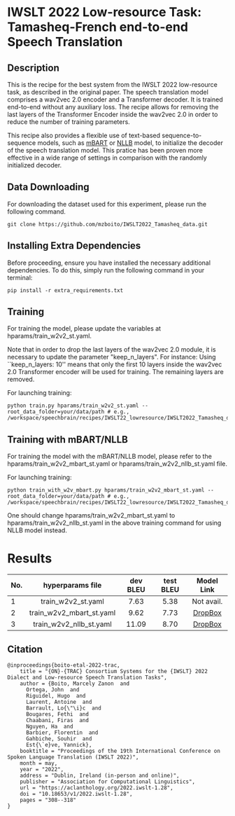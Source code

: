 # IWSLT 2022 Low-resource Task: Tamasheq-French end-to-end Speech Translation


## Description

This is the recipe for the best system from the IWSLT 2022 low-resource task, as described in the original paper.
The speech translation model comprises a wav2vec 2.0 encoder and a Transformer decoder. It is trained end-to-end without any auxiliary loss. The recipe allows for removing the last layers of the Transformer Encoder inside the wav2vec 2.0 in order to reduce the number of training parameters.

This recipe also provides a flexible use of text-based sequence-to-sequence models, such as [mBART](https://huggingface.co/facebook/mbart-large-50-many-to-many-mmt) or [NLLB](https://huggingface.co/facebook/nllb-200-1.3B) model, to initialize the decoder of the speech translation model. This pratice has been proven more effective in a wide range of settings in comparison with the randomly initialized decoder.

## Data Downloading

For downloading the dataset used for this experiment, please run the following command.

```
git clone https://github.com/mzboito/IWSLT2022_Tamasheq_data.git
```

## Installing Extra Dependencies

Before proceeding, ensure you have installed the necessary additional dependencies. To do this, simply run the following command in your terminal:

```
pip install -r extra_requirements.txt
```

## Training

For training the model, please update the variables at hparams/train_w2v2_st.yaml.

Note that in order to drop the last layers of the wav2vec 2.0 module, it is necessary to update the parameter "keep_n_layers".
For instance: Using ``keep_n_layers: 10'' means that only the first 10 layers inside the wav2vec 2.0 Transformer encoder will be used for training. The remaining layers are removed.

For launching training:
```
python train.py hparams/train_w2v2_st.yaml --root_data_folder=your/data/path # e.g., /workspace/speechbrain/recipes/IWSLT22_lowresource/IWSLT2022_Tamasheq_data/taq_fra_clean/

```

## Training with mBART/NLLB

For training the model with the mBART/NLLB model, please refer to the hparams/train_w2v2_mbart_st.yaml or hparams/train_w2v2_nllb_st.yaml file.

For launching training:
```
python train_with_w2v_mbart.py hparams/train_w2v2_mbart_st.yaml --root_data_folder=your/data/path # e.g., /workspace/speechbrain/recipes/IWSLT22_lowresource/IWSLT2022_Tamasheq_data/taq_fra_clean
```

One should change hparams/train_w2v2_mbart_st.yaml to hparams/train_w2v2_nllb_st.yaml in the above training command for using NLLB model instead.

# Results

| No. | hyperparams file |  dev BLEU | test BLEU | Model Link |
| --- |:----------------:|:---------:|:--------:|:--------:|
| 1 | train_w2v2_st.yaml | 7.63 | 5.38 | Not avail. | Not avail. | 
| 2 | train_w2v2_mbart_st.yaml | 9.62 | 7.73 | [DropBox](https://www.dropbox.com/sh/xjo0ou739oksnus/AAAgyrCwywmDRRuUiDnUva2za?dl=0) |
| 3 | train_w2v2_nllb_st.yaml | 11.09 | 8.70 | [DropBox](https://www.dropbox.com/sh/spp2ijgfdbzuz26/AABkJ97e72D7aKzNLTm1qmWEa?dl=0) | 

## Citation
```
@inproceedings{boito-etal-2022-trac,
    title = "{ON}-{TRAC} Consortium Systems for the {IWSLT} 2022 Dialect and Low-resource Speech Translation Tasks",
    author = {Boito, Marcely Zanon  and
      Ortega, John  and
      Riguidel, Hugo  and
      Laurent, Antoine  and
      Barrault, Lo{\"\i}c  and
      Bougares, Fethi  and
      Chaabani, Firas  and
      Nguyen, Ha  and
      Barbier, Florentin  and
      Gahbiche, Souhir  and
      Est{\`e}ve, Yannick},
    booktitle = "Proceedings of the 19th International Conference on Spoken Language Translation (IWSLT 2022)",
    month = may,
    year = "2022",
    address = "Dublin, Ireland (in-person and online)",
    publisher = "Association for Computational Linguistics",
    url = "https://aclanthology.org/2022.iwslt-1.28",
    doi = "10.18653/v1/2022.iwslt-1.28",
    pages = "308--318"
}
```
